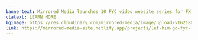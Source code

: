 ```yaml
---
bannertext: Mirrored Media launches 10 FYC video website series for FX.
ctatext: LEARN MORE
bgimage: https://res.cloudinary.com/mirrored-media/image/upload/v1621802232/Let%20Him%20Go-%20FYC%20Live%20Stream/Let%20Him%20Go-%20FYC%20Live%20Stream/2_LHG_LS_Assets_-__Thank_You_byynie.jpg
link: https://mirrored-media-site.netlify.app/projects/let-him-go-fyc-live-stream/
---
```

